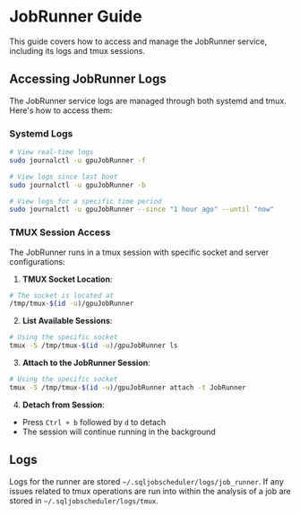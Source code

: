 # JobRunner Guide

This guide covers how to access and manage the JobRunner service, including its logs and tmux sessions.

## Accessing JobRunner Logs

The JobRunner service logs are managed through both systemd and tmux. Here's how to access them:

### Systemd Logs

```bash
# View real-time logs
sudo journalctl -u gpuJobRunner -f

# View logs since last boot
sudo journalctl -u gpuJobRunner -b

# View logs for a specific time period
sudo journalctl -u gpuJobRunner --since "1 hour ago" --until "now"
```

### TMUX Session Access

The JobRunner runs in a tmux session with specific socket and server configurations:

1. **TMUX Socket Location**:

```bash
# The socket is located at
/tmp/tmux-$(id -u)/gpuJobRunner
```

2. **List Available Sessions**:

```bash
# Using the specific socket
tmux -S /tmp/tmux-$(id -u)/gpuJobRunner ls
```

3. **Attach to the JobRunner Session**:

```bash
# Using the specific socket
tmux -S /tmp/tmux-$(id -u)/gpuJobRunner attach -t JobRunner
```

4. **Detach from Session**:

- Press `Ctrl + b` followed by `d` to detach
- The session will continue running in the background

## Logs

Logs for the runner are stored `~/.sqljobscheduler/logs/job_runner`. If any issues related to tmux operations are run into within the analysis of a job are stored in `~/.sqljobscheduler/logs/tmux`.
